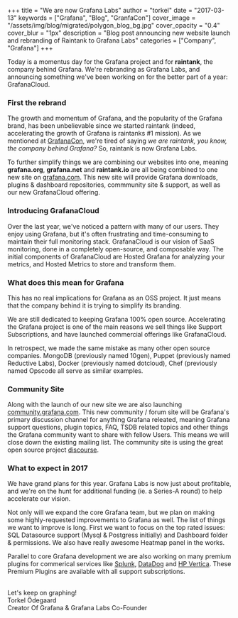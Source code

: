 +++
title = "We are now Grafana Labs"
author = "torkel"
date = "2017-03-13"
keywords = ["Grafana", "Blog", "GranfaCon"]
cover_image = "/assets/img/blog/migrated/polygon_blog_bg.jpg"
cover_opacity = "0.4"
cover_blur = "1px"
description = "Blog post announcing new website launch and rebranding of Raintank to Grafana Labs"
categories = ["Company", "Grafana"]
+++

Today is a momentus day for the Grafana project and for **raintank**, the company behind Grafana. We're rebranding as Grafana Labs, and announcing something we've been working on for the better part of a year: GrafanaCloud.

### First the rebrand

The growth and momentum of Grafana, and the popularity of the Grafana brand, has been unbelievable
since we started raintank (indeed, accelerating the growth of Grafana is raintanks #1 mission).
As we mentioned at [GrafanaCon](https://grafana.com/grafanacon), we're tired of saying
*we are raintank, you know, the company behind Grafana?* So, raintank is now Grafana Labs.

To further simplify things we are combining our websites into one, meaning **grafana.org**, **grafana.net** and **raintank.io**
are all being combined to one new site on [grafana.com](https://grafana.com).
This new site will provide Grafana downloads, plugins & dashboard repositories, commmunity site & support, as well as our
new GrafanaCloud offering.

### Introducing GrafanaCloud

Over the last year, we've noticed a pattern with many of our users.
They enjoy using Grafana, but it's often frustrating and time-consuming to maintain
their full monitoring stack. GrafanaCloud is our vision of SaaS monitoring,
done in a completely open-source, and composable way. The initial components of
GrafanaCloud are Hosted Grafana for analyzing your metrics, and Hosted Metrics
to store and transform them.

### What does this mean for Grafana

This has no real implications for Grafana as an OSS project. It just means that the
company behind it is trying to simplify its branding.

We are still dedicated to keeping Grafana 100% open source. Accelerating the Grafana project is one of the
main reasons we sell things like Support Subscriptions, and have launched commercial offerings like GrafanaCloud.

In retrospect, we made the same mistake as many other open source companies. MongoDB (previously named 10gen), Puppet (previously named Reductive Labs), Docker (previously named dotcloud), Chef (previously named Opscode all serve as similar examples.

### Community Site

Along with the launch of our new site we are also launching [community.grafana.com](https://community.grafana.com).
This new community / forum site will be Grafana's primary discussion channel for anything Grafana releated, meaning
Grafana support questions, plugin topics, FAQ, TSDB related topics and other things
the Grafana community want to share with fellow Users. This means we will close down the
existing mailing list. The community site is using the great open source project [discourse](http://www.discourse.org/).

### What to expect in 2017

We have grand plans for this year. Grafana Labs is now just about profitable, and we're on the hunt for additional funding (ie. a Series-A round) to help accelerate our vision.

Not only will we expand the core Grafana team, but we plan on making some highly-requested improvements to Grafana as well. The list of things we want to improve is long. First we want to focus on the top rated issues: SQL Datasource support (Mysql & Postgress initially) and Dashboard folder & permissions.
We also have really awesome Heatmap panel in the works.

Parallel to core Grafana development we are also working on many premium plugins for commerical services like [Splunk](https://grafana.com/plugins/grafana-splunk-datasource),
[DataDog](https://grafana.com/plugins/grafana-datadog-datasource) and [HP Vertica](https://grafana.com/plugins/raintank-vertica-datasource). These Premium Plugins are available with all support subscriptions.

<br>
Let's keep on graphing!<br>
Torkel Ödegaard<br>
Creator Of Grafana & Grafana Labs Co-Founder


